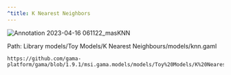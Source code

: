 ```yaml
---
^title: K Nearest Neighbors
---
```


![Annotation 2023-04-16 061122_masKNN](https://user-images.githubusercontent.com/4437331/232266668-9e1340f4-1e81-4f34-b34a-e5e9c94078c1.png)

Path: Library models/Toy Models/K Nearest Neighbours/models/knn.gaml

```gaml reference
https://github.com/gama-platform/gama/blob/1.9.1/msi.gama.models/models/Toy%20Models/K%20Nearest%20Neighbours/models/knn.gaml
```
